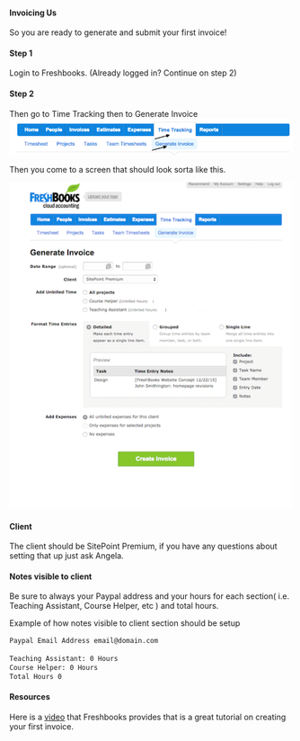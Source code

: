 #### Invoicing Us

So you are ready to generate and submit your first invoice!

#### Step 1
Login to Freshbooks. (Already logged in? Continue on step 2)

#### Step 2
Then go to Time Tracking then to Generate Invoice
![Generate Invoice](repo-screenshot-images/Generate-Invoice.png)

Then you come to a screen that should look sorta like this.

![Invoice](repo-screenshot-images/invoice.png)


#### Client

The client should be SitePoint Premium, if you have any questions about setting that up just ask Angela.


#### Notes visible to client

Be sure to always your Paypal address and your hours for each section( i.e. Teaching Assistant, Course Helper, etc  ) and total hours.

Example of how notes visible to client section should be setup

	Paypal Email Address email@domain.com

	Teaching Assistant: 0 Hours
	Course Helper: 0 Hours
	Total Hours 0 


#### Resources
Here is a [video](https://www.freshbooks.com/videos/first-invoice.mp4) that Freshbooks provides that is a great tutorial on creating your first invoice.